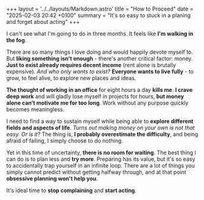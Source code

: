 +++
layout = '../../layouts/Markdown.astro'
title = "How to Proceed"
date = "2025-02-03 20:42 +0100"
summary = "It's so easy to stuck in a planing and forget about acting"
+++

I can't see what I'm going to do in three months. It feels like **I'm walking in the fog**.

There are so many things I love doing and would happily devote myself to. But **liking something isn't enough** - there's another critical factor: money. **Just to exist already requires decent income** (rent alone is brutally expensive). *And who only wants to exist?* **Everyone wants to live fully** - to grow, to feel alive, to explore new places and ideas.

**The thought of working in an office** for eight hours a day **kills me**. **I crave deep work** and will gladly lose myself in projects for hours, **but money alone can’t motivate me for too long**. Work without any purpose quickly becomes meaningless.

I need to find a way to sustain myself while being able to **explore different fields and aspects of life**. *Turns out making money on your own is not that easy. Or is it?* The thing is, **I probably overestimate the difficulty**, and being afraid of failing, I simply choose to do nothing.

Yet in this time of uncertainty, **there is no room for waiting**. The best thing I can do is to plan less and **try more**. Preparing has its value, but it's so easy to accidentally trap yourself in an infinite loop. There are a lot of things you simply cannot predict without getting halfway through, and at that point **obsessive planning won't help you**.

It's ideal time to **stop complaining** and **start acting**.